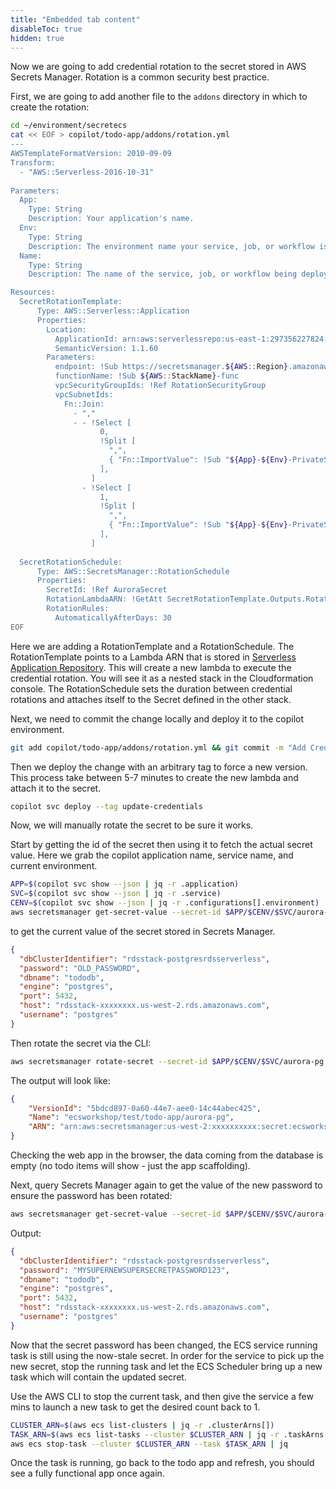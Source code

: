 ```yaml
---
title: "Embedded tab content"
disableToc: true
hidden: true
---
```


Now we are going to add credential rotation to the secret stored in AWS Secrets Manager.  Rotation is a common security best practice.  

First, we are going to add another file to the `addons` directory in which to create the rotation:

```bash
cd ~/environment/secretecs
cat << EOF > copilot/todo-app/addons/rotation.yml
---
AWSTemplateFormatVersion: 2010-09-09
Transform:
  - "AWS::Serverless-2016-10-31"
  
Parameters:
  App:
    Type: String
    Description: Your application's name.
  Env:
    Type: String
    Description: The environment name your service, job, or workflow is being deployed to.
  Name:
    Type: String
    Description: The name of the service, job, or workflow being deployed.

Resources:
  SecretRotationTemplate:
      Type: AWS::Serverless::Application
      Properties:
        Location:
          ApplicationId: arn:aws:serverlessrepo:us-east-1:297356227824:applications/SecretsManagerRDSPostgreSQLRotationSingleUser
          SemanticVersion: 1.1.60
        Parameters:
          endpoint: !Sub https://secretsmanager.${AWS::Region}.amazonaws.com
          functionName: !Sub ${AWS::StackName}-func
          vpcSecurityGroupIds: !Ref RotationSecurityGroup
          vpcSubnetIds:
            Fn::Join:
              - ","
              - - !Select [
                    0,
                    !Split [
                      ",",
                      { "Fn::ImportValue": !Sub "${App}-${Env}-PrivateSubnets" },
                    ],
                  ]
                - !Select [
                    1,
                    !Split [
                      ",",
                      { "Fn::ImportValue": !Sub "${App}-${Env}-PrivateSubnets" },
                    ],
                  ]
                  
  SecretRotationSchedule:
      Type: AWS::SecretsManager::RotationSchedule
      Properties:
        SecretId: !Ref AuroraSecret
        RotationLambdaARN: !GetAtt SecretRotationTemplate.Outputs.RotationLambdaARN
        RotationRules:
          AutomaticallyAfterDays: 30
EOF
```

Here we are adding a RotationTemplate and a RotationSchedule.   The RotationTemplate points to a Lambda ARN that is stored in [Serverless Application Repository](https://aws.amazon.com/serverless/serverlessrepo/).  This will create a new lambda to execute the credential rotation.  You will see it as a nested stack in the Cloudformation console.  The RotationSchedule sets the duration between credential rotations and attaches itself to the Secret defined in the other stack.

Next, we need to commit the change locally and deploy it to the copilot environment.

```bash
git add copilot/todo-app/addons/rotation.yml && git commit -m "Add Credential Rotation"
```

Then we deploy the change with an arbitrary tag to force a new version.   This process take between 5-7 minutes to create the new lambda and attach it to the secret.

```bash
copilot svc deploy --tag update-credentials
```

Now, we will manually rotate the secret to be sure it works.

Start by getting the id of the secret then using it to fetch the actual secret value.   Here we grab the copilot application name, service name, and current environment.

```bash
APP=$(copilot svc show --json | jq -r .application)
SVC=$(copilot svc show --json | jq -r .service)
CENV=$(copilot svc show --json | jq -r .configurations[].environment)
aws secretsmanager get-secret-value --secret-id $APP/$CENV/$SVC/aurora-pg --query SecretString --output text | jq
```

to get the current value of the secret stored in Secrets Manager.

```json
{
  "dbClusterIdentifier": "rdsstack-postgresrdsserverless",
  "password": "OLD_PASSWORD",
  "dbname": "tododb",
  "engine": "postgres",
  "port": 5432,
  "host": "rdsstack-xxxxxxxx.us-west-2.rds.amazonaws.com",
  "username": "postgres"
}
```

Then rotate the secret via the CLI:

```bash
aws secretsmanager rotate-secret --secret-id $APP/$CENV/$SVC/aurora-pg | jq
```

The output will look like:

```json
{
    "VersionId": "5bdcd897-0a60-44e7-aee0-14c44abec425", 
    "Name": "ecsworkshop/test/todo-app/aurora-pg", 
    "ARN": "arn:aws:secretsmanager:us-west-2:xxxxxxxxxx:secret:ecsworkshop/test/todo-app/aurora-pg-jzAIx2"
}

```

Checking the web app in the browser, the data coming from the database is empty (no todo items will show - just the app scaffolding).

Next, query Secrets Manager again to get the value of the new password to ensure the password has been rotated:

```bash
aws secretsmanager get-secret-value --secret-id $APP/$CENV/$SVC/aurora-pg --query SecretString --output text | jq
```

Output:

```json
{
  "dbClusterIdentifier": "rdsstack-postgresrdsserverless",
  "password": "MYSUPERNEWSUPERSECRETPASSWORD123",
  "dbname": "tododb",
  "engine": "postgres",
  "port": 5432,
  "host": "rdsstack-xxxxxxxx.us-west-2.rds.amazonaws.com",
  "username": "postgres"
}
```

Now that the secret password has been changed, the ECS service running task is still using the now-stale secret.   In order for the service to pick up the new secret, stop the running task and let the ECS Scheduler bring up a new task which will contain the updated secret.

Use the AWS CLI to stop the current task, and then give the service a few mins to launch a new task to get the desired count back to 1.

```bash
CLUSTER_ARN=$(aws ecs list-clusters | jq -r .clusterArns[])
TASK_ARN=$(aws ecs list-tasks --cluster $CLUSTER_ARN | jq -r .taskArns[])
aws ecs stop-task --cluster $CLUSTER_ARN --task $TASK_ARN | jq

```

Once the task is running, go back to the todo app and refresh, you should see a fully functional app once again.
